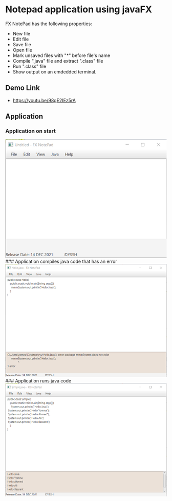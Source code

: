 # Notepad application using javaFX

FX NotePad has the following properties:

- New file
- Edit file
- Save file
- Open file
- Mark unsaved files with "*" before file's name
- Compile ".java" file and extract ".class" file
- Run ".class" file
- Show output on an emdedded terminal.

## Demo Link
- https://youtu.be/98gE2IEz5rA

## Application
### Application on start
<img src="Images/app1.png" alt="drawing" style="width:700px;"/>
### Application compiles java code that has an error
<img src="Images/app3.png" alt="drawing" style="width:700px;"/>
### Application runs java code
<img src="Images/app2.png" alt="drawing" style="width:700px;"/>
